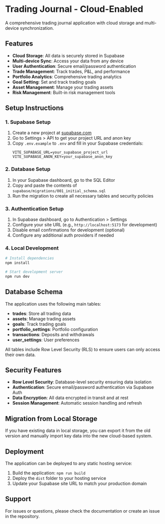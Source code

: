 # Trading Journal - Cloud-Enabled

A comprehensive trading journal application with cloud storage and multi-device synchronization.

## Features

- **Cloud Storage**: All data is securely stored in Supabase
- **Multi-device Sync**: Access your data from any device
- **User Authentication**: Secure email/password authentication
- **Trade Management**: Track trades, P&L, and performance
- **Portfolio Analytics**: Comprehensive trading analytics
- **Goal Setting**: Set and track trading goals
- **Asset Management**: Manage your trading assets
- **Risk Management**: Built-in risk management tools

## Setup Instructions

### 1. Supabase Setup

1. Create a new project at [supabase.com](https://supabase.com)
2. Go to Settings > API to get your project URL and anon key
3. Copy `.env.example` to `.env` and fill in your Supabase credentials:
   ```
   VITE_SUPABASE_URL=your_supabase_project_url
   VITE_SUPABASE_ANON_KEY=your_supabase_anon_key
   ```

### 2. Database Setup

1. In your Supabase dashboard, go to the SQL Editor
2. Copy and paste the contents of `supabase/migrations/001_initial_schema.sql`
3. Run the migration to create all necessary tables and security policies

### 3. Authentication Setup

1. In Supabase dashboard, go to Authentication > Settings
2. Configure your site URL (e.g., `http://localhost:5173` for development)
3. Disable email confirmations for development (optional)
4. Configure any additional auth providers if needed

### 4. Local Development

```bash
# Install dependencies
npm install

# Start development server
npm run dev
```

## Database Schema

The application uses the following main tables:

- **trades**: Store all trading data
- **assets**: Manage trading assets
- **goals**: Track trading goals
- **portfolio_settings**: Portfolio configuration
- **transactions**: Deposits and withdrawals
- **user_settings**: User preferences

All tables include Row Level Security (RLS) to ensure users can only access their own data.

## Security Features

- **Row Level Security**: Database-level security ensuring data isolation
- **Authentication**: Secure email/password authentication via Supabase Auth
- **Data Encryption**: All data encrypted in transit and at rest
- **Session Management**: Automatic session handling and refresh

## Migration from Local Storage

If you have existing data in local storage, you can export it from the old version and manually import key data into the new cloud-based system.

## Deployment

The application can be deployed to any static hosting service:

1. Build the application: `npm run build`
2. Deploy the `dist` folder to your hosting service
3. Update your Supabase site URL to match your production domain

## Support

For issues or questions, please check the documentation or create an issue in the repository.